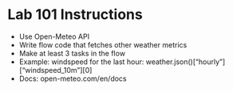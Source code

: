 # Lab 101 Instructions
- Use Open-Meteo API
- Write flow code that fetches other weather metrics
- Make at least 3 tasks in the flow
- Example: windspeed for the last hour: weather.json()[“hourly”][“windspeed_10m”][0]
- Docs: open-meteo.com/en/docs